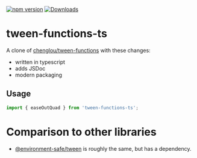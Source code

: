 [![npm version](https://img.shields.io/npm/v/tween-functions-ts.svg)](https://www.npmjs.com/package/tween-functions-ts)
[![Downloads](https://img.shields.io/npm/dm/tween-functions-ts.svg)](https://www.npmjs.com/package/tween-functions-ts)

# tween-functions-ts

A clone of [chenglou/tween-functions](https://github.com/chenglou/tween-functions/tree/e3d5f1edf2cdb9b7b623be4d1064f886136a70b3) with these changes:
- written in typescript
- adds JSDoc
- modern packaging


## Usage
```ts
import { easeOutQuad } from 'tween-functions-ts';
```


# Comparison to other libraries
- [@environment-safe/tween](https://www.npmjs.com/package/@environment-safe/tween) is roughly the same, but has a dependency.
